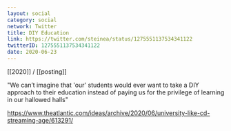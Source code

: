 ```yaml
---
layout: social
category: social
network: Twitter
title: DIY Education
link: https://twitter.com/steinea/status/1275551137534341122
twitterID: 1275551137534341122
date: 2020-06-23
---
```


[[2020]] / [[posting]]

"We can’t imagine that 'our' students would ever want to take a DIY approach to their education instead of paying us for the privilege of learning in our hallowed halls"

<https://www.theatlantic.com/ideas/archive/2020/06/university-like-cd-streaming-age/613291/>
